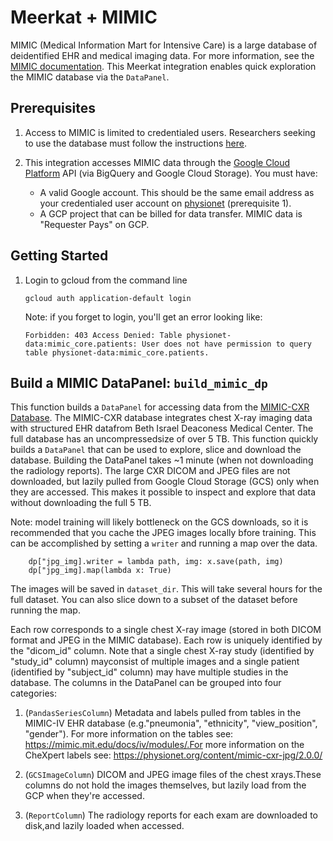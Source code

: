 # Meerkat + MIMIC

MIMIC (Medical Information Mart for Intensive Care) is a large database of deidentified EHR and medical imaging data. For more information, see the [MIMIC documentation](https://mimic.mit.edu/docs/about/). This Meerkat integration enables quick exploration the MIMIC database via the `DataPanel`. 

## Prerequisites

1. Access to MIMIC is limited to credentialed users. Researchers seeking to use the database must follow the instructions [here](https://mimic.mit.edu/docs/gettingstarted/).

2. This integration accesses MIMIC data through the [Google Cloud Platform](https://cloud.google.com/gcp) API (via BigQuery and Google Cloud Storage). You must have:

    - A valid Google account. This should be the same email address as your credentialed user account on [physionet](https://physionet.org/content/mimic-cxr/2.0.0/) (prerequisite 1). 
    - A GCP project that can be billed for data transfer. MIMIC data is "Requester Pays" on GCP. 


## Getting Started

1. Login to gcloud from the command line
    ```
    gcloud auth application-default login
    ```
    Note: if you forget to login, you'll get an error looking like: 

    ```
    Forbidden: 403 Access Denied: Table physionet-data:mimic_core.patients: User does not have permission to query table physionet-data:mimic_core.patients.
    ```

## Build a MIMIC DataPanel: `build_mimic_dp`
This function builds a `DataPanel` for accessing data from the [MIMIC-CXR Database](https://physionet.org/content/mimic-cxr/2.0.0/). The MIMIC-CXR database integrates chest X-ray imaging data with structured EHR datafrom Beth Israel Deaconess Medical Center. The full database has an uncompressedsize of over 5 TB. This function quickly builds a `DataPanel` that can be used to explore, slice and download the database. Building the DataPanel takes ~1 minute (when not downloading the radiology reports). The large CXR DICOM and JPEG files are not downloaded, but lazily pulled from Google Cloud Storage (GCS) only when they are accessed. This makes it possible to inspect and explore that data without downloading the full 5 TB. 

Note: model training will likely bottleneck on the GCS downloads, so it is recommended that you cache the JPEG images locally bfore training. This can be accomplished by setting a `writer` and running a map over the data. 
```
    dp["jpg_img].writer = lambda path, img: x.save(path, img)
    dp["jpg_img].map(lambda x: True)
```
The images will be saved in `dataset_dir`. This will take several hours for the full dataset. You can also slice down to a subset of the dataset before running the map.

Each row corresponds to a single chest X-ray image (stored in both DICOM format and JPEG in the MIMIC database). Each row is uniquely identified by the "dicom_id" column. Note that a single chest X-ray study (identified by "study_id" column) mayconsist of multiple images and a single patient (identified by "subject_id" column) may have multiple studies in the database. The columns in the DataPanel can be grouped into four categories:
    
1. (`PandasSeriesColumn`) Metadata and labels pulled from tables in the MIMIC-IV EHR database (e.g."pneumonia", "ethnicity", "view_position", "gender"). For more information on the tables see: https://mimic.mit.edu/docs/iv/modules/.For more information on the CheXpert labels see: https://physionet.org/content/mimic-cxr-jpg/2.0.0/
    
2. (`GCSImageColumn`) DICOM and JPEG image files of the chest xrays.These columns do not hold the images themselves, but lazily load from the GCP when they're accessed. 
    
3. (`ReportColumn`) The radiology reports for each exam are downloaded to disk,and lazily loaded when accessed.
